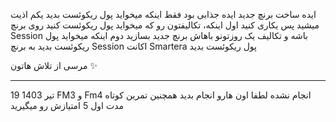 ایده ساخت برنچ جدید ایده جذابی بود فقط اینکه میخواید پول ریکوئست بدید یکم اذیت میشید
پس یکاری کنید اول اینکه، تکالیفتون رو که میخواید پول ریکوئست کنید روی برنچ Session باشه و تکالیف یک روزتونو باهاش برنچ جدید بسازید
دوم اینکه میخواید پول ریکوئست بدید به برنچ Session اکانت Smartera پول ریکوئست بدید

مرسی از تلاش هاتون ✨

------------------------
19 تیر 1403
FM3 و Fm4 انجام نشده
لطفا اون هارو انجام بدید همچنین تمرین کوتاه مدت اول 5 امتیازش رو میگیرید 
